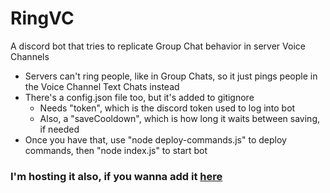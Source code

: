 # RingVC
A discord bot that tries to replicate Group Chat behavior in server Voice Channels
* Servers can't ring people, like in Group Chats, so it just pings people in the Voice Channel Text Chats instead
* There's a config.json file too, but it's added to gitignore
	* Needs "token", which is the discord token used to log into bot
	* Also, a "saveCooldown", which is how long it waits between saving, if needed
* Once you have that, use "node deploy-commands.js" to deploy commands, then "node index.js" to start bot

### I'm hosting it also, if you wanna add it [here](https://discord.com/api/oauth2/authorize?client_id=885686322973536267&permissions=2048&scope=bot)
